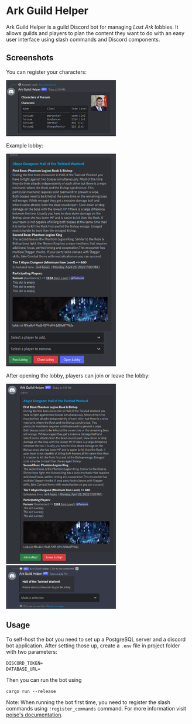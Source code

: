Ark Guild Helper
====================

Ark Guild Helper is a guild Discord bot for managing *Lost Ark* lobbies. It allows guilds and players to plan the content they want to do with an easy user interface using slash commands and Discord components.

## Screenshots

You can register your characters:

<img src=./images/list_char.png width="300">

Example lobby:

<img src=./images/lobby_player_select.png width="300">

After opening the lobby, players can join or leave the lobby:

<img src=./images/open_lobby.png width="300">

<img src=./images/player_join.png width="300">

## Usage

To self-host the bot you need to set up a PostgreSQL server and a discord bot application.
After setting those up, create a `.env` file in project folder with two parameters:

```
DISCORD_TOKEN=
DATABASE_URL=
```

Then you can run the bot using 

```
cargo run --release
```

Note: When running the bot first time, you need to register the slash commands using `!register_commands` command. For more information visit [poise's documentation](https://docs.rs/poise/latest/poise/#introduction-to-slash-commands).